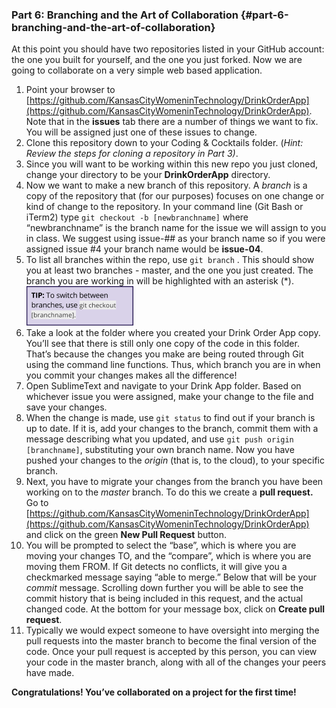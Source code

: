 ### Part 6: Branching and the Art of Collaboration {#part-6-branching-and-the-art-of-collaboration}

At this point you should have two repositories listed in your GitHub account: the one you built for yourself, and the one you just forked. Now we are going to collaborate on a very simple web based application.

1.  Point your browser to [https://github.com/KansasCityWomeninTechnology/DrinkOrderApp](https://github.com/KansasCityWomeninTechnology/DrinkOrderApp). Note that in the **issues** tab there are a number of things we want to fix. You will be assigned just one of these issues to change.
2.  Clone this repository down to your Coding &amp; Cocktails folder. (_Hint: Review the steps for cloning a repository in Part 3)_.
3.  Since you will want to be working within this new repo you just cloned, change your directory to be your **DrinkOrderApp** directory.
4.  Now we want to make a new branch of this repository. A _branch_ is a copy of the repository that (for our purposes) focuses on one change or kind of change to the repository. In your command line (Git Bash or iTerm2) type `git checkout -b [newbranchname]` where “newbranchname” is the branch name for the issue we will assign to you in class. We suggest using issue-## as your branch name so if you were assigned issue #4 your branch name would be **issue-04**.
5.  To list all branches within the repo, use `git branch` . This should show you at least two branches - master, and the one you just created. The branch you are working in will be highlighted with an asterisk (*).<br> ![](../assets/image01.png)
6.  Take a look at the folder where you created your Drink Order App copy. You’ll see that there is still only one copy of the code in this folder. That’s because the changes you make are being routed through Git using the command line functions. Thus, which branch you are in when you commit your changes makes all the difference!
7.  Open SublimeText and navigate to your Drink App folder. Based on whichever issue you were assigned, make your change to the file and save your changes.
8.  When the change is made, use `git status` to find out if your branch is up to date. If it is, add your changes to the branch, commit them with a message describing what you updated, and use `git push origin [branchname]`, substituting your own branch name. Now you have pushed your changes to the _origin_ (that is, to the cloud), to your specific branch.
9.  Next, you have to migrate your changes from the branch you have been working on to the _master_ branch. To do this we create a **pull request.** Go to [https://github.com/KansasCityWomeninTechnology/DrinkOrderApp](https://github.com/KansasCityWomeninTechnology/DrinkOrderApp) and click on the green **New Pull Request** button.
10.  You will be prompted to select the “base”, which is where you are moving your changes TO, and the “compare”, which is where you are moving them FROM. If Git detects no conflicts, it will give you a checkmarked message saying “able to merge.” Below that will be your _commit_ message. Scrolling down further you will be able to see the commit history that is being included in this request, and the actual changed code. At the bottom for your message box, click on **Create pull request**.
11.  Typically we would expect someone to have oversight into merging the pull requests into the master branch to become the final version of the code. Once your pull request is accepted by this person, you can view your code in the master branch, along with all of the changes your peers have made.

**Congratulations! You’ve collaborated on a project for the first time!**
